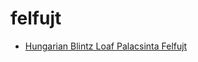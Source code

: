 # felfujt

 * [Hungarian Blintz Loaf Palacsinta Felfujt](index/h/hungarian-blintz-loaf-palacsinta-felfujt-103990.json)
